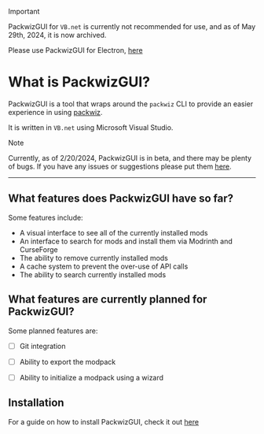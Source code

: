 > [!important]
> PackwizGUI for `VB.net` is currently not recommended for use, and as of May 29th, 2024, it is now archived.
> 
> Please use PackwizGUI for Electron, [here](https://github.com/RAMENtheNOODLES/packwizgui-electron)

# What is PackwizGUI?
PackwizGUI is a tool that wraps around the `packwiz` CLI to provide an easier experience in using [packwiz](https://packwiz.infra.link/). 

It is written in `VB.net` using Microsoft Visual Studio.

> [!note]
> Currently, as of 2/20/2024, PackwizGUI is in beta, and there may be plenty of bugs. If you have any issues or suggestions please put them [here](https://github.com/RAMENtheNOODLES/PackwizGUI/issues).

---

## What features does PackwizGUI have so far?
Some features include:
- A visual interface to see all of the currently installed mods
- An interface to search for mods and install them via Modrinth and CurseForge
- The ability to remove currently installed mods
- A cache system to prevent the over-use of API calls
- The ability to search currently installed mods

## What features are currently planned for PackwizGUI?
Some planned features are:
- [ ] Git integration
- [ ] Ability to export the modpack
- [ ] Ability to initialize a modpack using a wizard


## Installation
For a guide on how to install PackwizGUI, check it out [here](https://packwiz.cookiejar499.me/install/)
